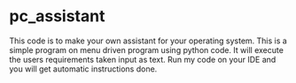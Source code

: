 # pc_assistant
This code is to make your own assistant for your operating system. 
This is a simple program on menu driven program using python code.
It will execute the users requirements taken input as text.
Run my code on your IDE and you will get automatic instructions done.
